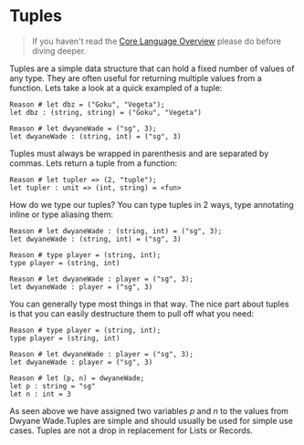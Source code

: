# Tuples

> If you haven't read the [Core Language Overview](/reader/guides/native/anIntroductionToReason/coreLanguage/coreLanguage) please do before diving deeper.

Tuples are a simple data structure that can hold a fixed number of values of any type. They are often useful for returning multiple values from a function. Lets take a look at a quick exampled of a tuple:

```reason
Reason # let dbz = ("Goku", "Vegeta");
let dbz : (string, string) = ("Goku", "Vegeta")

Reason # let dwyaneWade = ("sg", 3);
let dwyaneWade : (string, int) = ("sg", 3)
```

Tuples must always be wrapped in parenthesis and are separated by commas. Lets return a tuple from a function:

```reason
Reason # let tupler => (2, "tuple");
let tupler : unit => (int, string) = <fun>
```

How do we type our tuples? You can type tuples in 2 ways, type annotating inline or type aliasing them:

```reason
Reason # let dwyaneWade : (string, int) = ("sg", 3);
let dwyaneWade : (string, int) = ("sg", 3)

Reason # type player = (string, int);
type player = (string, int)

Reason # let dwyaneWade : player = ("sg", 3);
let dwyaneWade : player = ("sg", 3)
```

You can generally type most things in that way. The nice part about tuples is that you can easily destructure them to pull off what you need:

```reason
Reason # type player = (string, int);
type player = (string, int)

Reason # let dwyaneWade : player = ("sg", 3);
let dwyaneWade : player = ("sg", 3)

Reason # let (p, n) = dwyaneWade;
let p : string = "sg"
let n : int = 3
```

As seen above we have assigned two variables _p_ and _n_ to the values from Dwyane Wade.Tuples are simple and should usually be used for simple use cases. Tuples are not a drop in replacement for Lists or Records.
